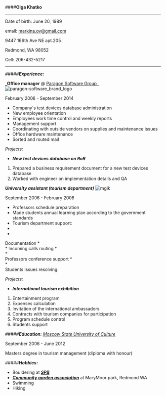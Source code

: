 ####**Olga Khatko**
*  **

Date of birth: June 20, 1989

email: markina.ov@gmail.com

9447 166th Ave NE apt.205

Redmond, WA 98052

Cell: 206-432-5217
*  **

#####**_Experience:_**

**_Office manager** @ [Paragon Software Group](https://www.paragon-software.com/)_   ![paragon-software_brand_logo](https://cloud.githubusercontent.com/assets/21184960/18255882/219affe4-7363-11e6-8647-df6bad45257f.jpg)

February 2008 - September 2014

*  Company's test devices database administration
*  New employee orientation
*  Employees work time control and weekly reports
*  Management support
*  Coordinating with outside vendors on supplies and maintenance issues
*  Office hardware maintenance
*  Sorted and routed mail

_Projects:_

*  **_New test devices database on RoR_**
1.  Prepared a business requirement document for a new test devices database
2.  Worked with engineer on implementation details and QA 

**_University assistant (tourism department)_** ![mgik](https://cloud.githubusercontent.com/assets/21184960/18256108/c0c10666-7365-11e6-97e8-3d8d07674327.png)

September 2006 - February 2008

*  Professors schedule preparation
*  Made students annual learning plan according to the government standards
*  Tourism department support:
*  
*  
Documentation
*  
* 
Incoming calls routing
*  
*  
Professors conference support
*  
*  
Students issues resolving

_Projects:_

*  **_International tourism exhibition_**
1. Entertainment program
2. Expenses calculation
3. Invitation of the international ambassadors
4. Contracts with tourism companies for participation 
5. Program schedule control
6. Students support



#####**_Education:_**
[_Moscow State University of Culture_](http://mgik.org/en/353-msic-en/homepage-en)

September 2006 - June 2012

Masters degree in tourism management (diploma with honour)

#####**_Hobbies:_**
*  Bouldering at [**_SPB_**](http://seattleboulderingproject.com/)
*  [**_Community garden association_**](http://marymoorgarden.org/) at MaryMoor park, Redmond WA
*  Swimming
*  Hiking



